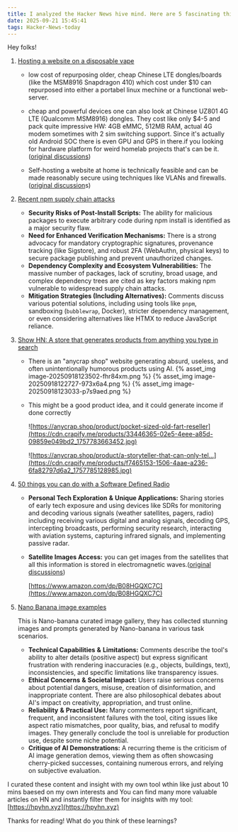 ```yaml
---
title: I analyzed the Hacker News hive mind. Here are 5 fascinating things I learned this week.
date: 2025-09-21 15:45:41
tags: Hacker-News-today
---
```

Hey folks!

1. [Hosting a website on a disposable vape](https://bogdanthegeek.github.io/blog/projects/vapeserver/)

    - low cost of repurposing older, cheap Chinese LTE dongles/boards (like the MSM8916 Snapdragon 410) which cost under $10 can repurposed into either a portabel linux mechine or a functional web-server.
    - cheap and powerful devices one can also look at Chinese UZ801 4G LTE (Qualcomm MSM8916) dongles. They cost like only $4-5 and pack quite impressive HW: 4GB eMMC, 512MB RAM, actual 4G modem sometimes with 2 sim switching support. Since it's actually old Android SOC there is even GPU and GPS in there.if you looking for hardware platform for weird homelab projects that's can be it.([original discussions](https://news.ycombinator.com/item?id=45250676))

    - Self-hosting a website at home is technically feasible and can be made reasonably secure using techniques like VLANs and firewalls.([original discussion](https://news.ycombinator.com/item?id=45244883)s)
2. [Recent npm supply chain attacks](https://socket.dev/blog/ongoing-supply-chain-attack-targets-crowdstrike-npm-packages)

    - **Security Risks of Post-Install Scripts:**  The ability for malicious packages to execute arbitrary code during npm install is identified as a major security flaw.
    - **Need for Enhanced Verification Mechanisms:**  There is a strong advocacy for mandatory cryptographic signatures, provenance tracking (like Sigstore), and robust 2FA (WebAuthn, physical keys) to secure package publishing and prevent unauthorized changes.
    - **Dependency Complexity and Ecosystem Vulnerabilities:**  The massive number of packages, lack of scrutiny, broad usage, and complex dependency trees are cited as key factors making npm vulnerable to widespread supply chain attacks.
    - **Mitigation Strategies (Including Alternatives):**  Comments discuss various potential solutions, including using tools like `pnpm`, sandboxing (`bubblewrap`, Docker), stricter dependency management, or even considering alternatives like HTMX to reduce JavaScript reliance.
3. [Show HN: A store that generates products from anything you type in search](https://anycrap.shop/)

    - There is an "anycrap shop" website generating absurd, useless, and often unintentionally humorous products using AI.
      {% asset_img image-20250918123502-fhr84xm.png %}
      {% asset_img image-20250918122727-973x6a4.png %}
      {% asset_img image-20250918123033-p7s9aed.png %}
      
    - This might be a good product idea, and it could generate income if done correctly

      ![https://anycrap.shop/product/pocket-sized-old-fart-reseller](https://cdn.crapify.me/products/33446365-02e5-4eee-a85d-09859e049bd2_1757783663452.jpg)

      ![https://anycrap.shop/product/a-storyteller-that-can-only-tel...](https://cdn.crapify.me/products/f7465153-1506-4aae-a236-6fa82797d6a2_1757785128985.jpg)

4. [50 things you can do with a Software Defined Radio](https://blinry.org/50-things-with-sdr/)

    - **Personal Tech Exploration**  **&amp;**  **Unique Applications:**  Sharing stories of early tech exposure and using devices like SDRs for monitoring and decoding various signals (weather satellites, pagers, radio) including receiving various digital and analog signals, decoding GPS, intercepting broadcasts, performing security research, interacting with aviation systems, capturing infrared signals, and implementing passive radar.
    - **Satellite Images Access:**  you can get images from the satellites that all this information is stored in electromagnetic waves.([original discussions](https://news.ycombinator.com/item?id=45263373))

      [https://www.amazon.com/dp/B08HGQXC7C](https://www.amazon.com/dp/B08HGQXC7C)

5. [Nano Banana image examples](https://github.com/PicoTrex/Awesome-Nano-Banana-images/blob/main/README_en.md)

    This is Nano-banana curated image gallery, they has collected stunning images and prompts generated by Nano-banana in various task scenarios.

    - **Technical Capabilities**  **&amp;**  **Limitations:**  Comments describe the tool's ability to alter details (positive aspect) but express significant frustration with rendering inaccuracies (e.g., objects, buildings, text), inconsistencies, and specific limitations like transparency issues.
    - **Ethical Concerns**  **&amp;**  **Societal Impact:**  Users raise serious concerns about potential dangers, misuse, creation of disinformation, and inappropriate content. There are also philosophical debates about AI's impact on creativity, appropriation, and trust online.
    - **Reliability**  **&amp;**  **Practical Use:**  Many commenters report significant, frequent, and inconsistent failures with the tool, citing issues like aspect ratio mismatches, poor quality, bias, and refusal to modify images. They generally conclude the tool is unreliable for production use, despite some niche potential.
    - **Critique of AI Demonstrations:**  A recurring theme is the criticism of AI image generation demos, viewing them as often showcasing cherry-picked successes, containing numerous errors, and relying on subjective evaluation.

I curated these content and insight with my own tool wthin like just about 10 mins baesed on my own interests and You can find many more valuable articles on HN and instantly filter them for insights with my tool: [https://hpyhn.xyz](https://hpyhn.xyz)

Thanks for reading! What do you think of these learnings?